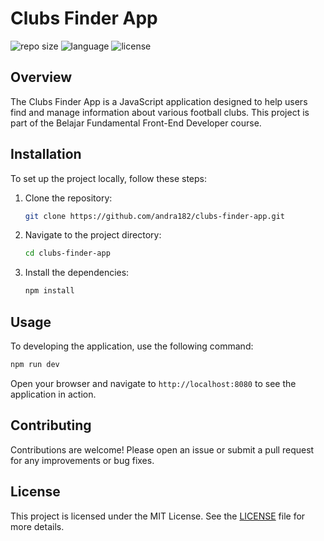 
# Clubs Finder App

![repo size](https://img.shields.io/github/repo-size/andra182/clubs-finder-app) ![language](https://img.shields.io/github/languages/top/andra182/clubs-finder-app) ![license](https://img.shields.io/github/license/andra182/clubs-finder-app)

## Overview
The Clubs Finder App is a JavaScript application designed to help users find and manage information about various football clubs. This project is part of the Belajar Fundamental Front-End Developer course.

## Installation
To set up the project locally, follow these steps:
1. Clone the repository:
   ```bash
   git clone https://github.com/andra182/clubs-finder-app.git
   ```
2. Navigate to the project directory:
   ```bash
   cd clubs-finder-app
   ```
3. Install the dependencies:
   ```bash
   npm install
   ```

## Usage
To developing the application, use the following command:
```bash
npm run dev
```
Open your browser and navigate to `http://localhost:8080` to see the application in action.

## Contributing
Contributions are welcome! Please open an issue or submit a pull request for any improvements or bug fixes.

## License
This project is licensed under the MIT License. See the [LICENSE](LICENSE) file for more details.
